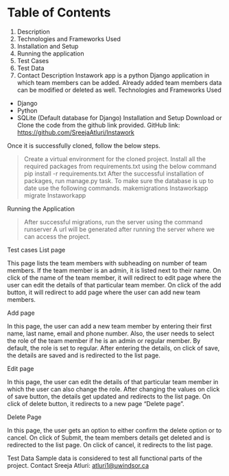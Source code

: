 # **Table of Contents**
1. Description
2. Technologies and Frameworks Used
3. Installation and Setup
4. Running the application
5. Test Cases
6. Test Data 
7. Contact
Description
Instawork app is a python Django application in which team members can be added. Already added team members data can be modified or deleted as well.
Technologies and Frameworks Used
* Django
* Python
* SQLite (Default database for Django)
Installation and Setup
Download or Clone the code from the github link provided.
GitHub link: https://github.com/SreejaAtluri/Instawork

Once it is successfully cloned, follow the below steps.
> Create a virtual environment for the cloned project.
> Install all the required packages from requirements.txt using the below command
pip install -r requirements.txt
> After the successful installation of packages, run manage.py task.
> To make sure the database is up to date use the following commands.
makemigrations Instaworkapp
migrate Instaworkapp

Running the Application
> After successful migrations, run the server using the command
runserver
> A url will be generated after running the server where we can access the project.



Test cases
List page



This page lists the team members with subheading on number of team members. If the team member is an admin, it is listed next to their name. On click of the name of the team member, it will redirect to edit page where the user can edit the details of that particular team member. On click of the add button, it will redirect to add page where the user can add new team members.

Add page



In this page, the user can add a new team member by entering their first name, last name, email and phone number. Also, the user needs to select the role of the team member if he is an admin or regular member. By default, the role is set to regular. After entering the details, on click of save, the details are saved and is redirected to the list page.

Edit page



In this page, the user can edit the details of that particular team member in which the user can also change the role. After changing the values on click of save button, the details get updated and redirects to the list page. On click of delete button, it redirects to a new page “Delete page”.

Delete Page



In this page, the user gets an option to either confirm the delete option or to cancel. On click of Submit, the team members details get deleted and is redirected to the list page. On click of cancel, it redirects to the list page.


Test Data
Sample data is considered to test all functional parts of the project.
Contact
Sreeja Atluri: atluri1@uwindsor.ca


